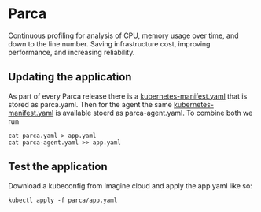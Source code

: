 # Parca

Continuous profiling for analysis of CPU, memory usage over time, and down to the line number. Saving infrastructure cost, improving performance, and increasing reliability.

## Updating the application

As part of every Parca release there is a [kubernetes-manifest.yaml](https://github.com/parca-dev/parca/releases/download/v0.4.1/kubernetes-manifest.yaml) that is stored as parca.yaml. Then for the agent the same [kubernetes-manifest.yaml](https://github.com/parca-dev/parca-agent/releases/download/v0.2.0/kubernetes-manifest.yaml) is available stoerd as parca-agent.yaml.
To combine both we run
```
cat parca.yaml > app.yaml
cat parca-agent.yaml >> app.yaml
```

## Test the application

Download a kubeconfig from Imagine cloud and apply the app.yaml like so:

```
kubectl apply -f parca/app.yaml
```
